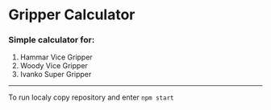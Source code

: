 # Gripper Calculator
### Simple calculator for:
1. Hammar Vice Gripper
2. Woody Vice Gripper
3. Ivanko Super Gripper

***
To run localy copy repository and enter `npm start`